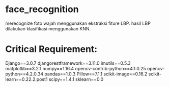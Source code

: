 # face_recognition

merecognize foto wajah menggunakan ekstraksi fiture LBP.
hasil LBP dilakukan klasifikasi menggunakan KNN.


# Critical Requirement:

Django==3.0.7
djangorestframework==3.11.0
imutils==0.5.3
matplotlib==3.2.1
numpy==1.16.4
opencv-contrib-python==4.1.0.25
opencv-python==4.2.0.34
pandas==1.0.3
Pillow==7.1.1
scikit-image==0.16.2
scikit-learn==0.22.2.post1
scipy==1.4.1
sklearn==0.0

